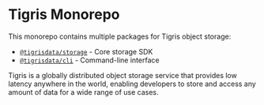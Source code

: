 # Tigris Monorepo

This monorepo contains multiple packages for Tigris object storage:

- [`@tigrisdata/storage`](./packages/storage) - Core storage SDK
- [`@tigrisdata/cli`](./packages/cli) - Command-line interface

Tigris is a globally distributed object storage service that provides low latency anywhere in the world, enabling developers to store and access any amount of data for a wide range of use cases.
